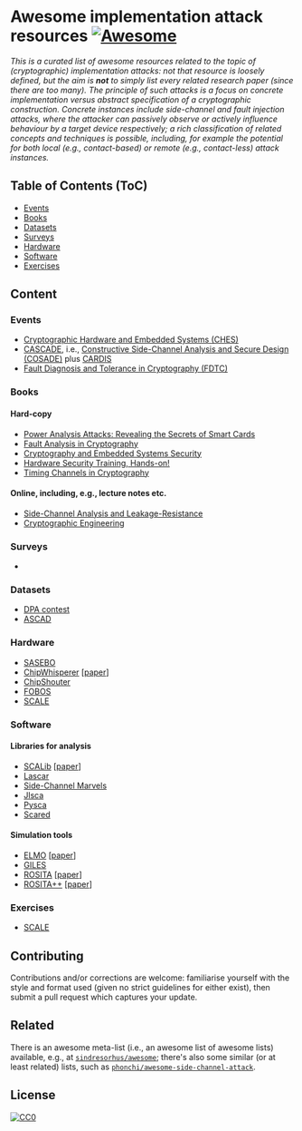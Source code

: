 # Awesome implementation attack resources [![Awesome](https://awesome.re/badge-flat.svg)](https://awesome.re)

<!--- ==================================================================== --->

*This is
a curated list of awesome resources related to the topic of (cryptographic) implementation attacks:
not that resource is loosely defined, but the aim is **not** to simply list
every related research paper (since there are too many).
The principle of such attacks is a focus on concrete implementation versus 
abstract specification of a cryptographic construction.  Concrete instances 
include
side-channel 
and
fault injection 
attacks, where the attacker can
passively observe
or
 actively influence
behaviour by a target device respectively; a rich classification of related
concepts and techniques is possible, including, for example the potential
for both
local  (e.g., contact-based)
or 
remote (e.g., contact-less)
attack instances.*

<!--- ==================================================================== --->

## Table of Contents (ToC)

- [Events](#events)
- [Books](#books)
- [Datasets](#datasets)
- [Surveys](#surveys)
- [Hardware](#hardware)
- [Software](#software)
- [Exercises](#exercises)

<!--- ==================================================================== --->

## Content

<!--- -------------------------------------------------------------------- --->

### Events

- [Cryptographic Hardware and Embedded Systems (CHES)](https://ches.iacr.org)
- [CASCADE](https://cascade-conference.org), i.e., [Constructive Side-Channel Analysis and Secure Design (COSADE)](https://www.cosade.org) plus [CARDIS](https://cardis.org)
- [Fault Diagnosis and Tolerance in Cryptography (FDTC)](https://www.fdtc-workshop.eu)

<!--- -------------------------------------------------------------------- --->

### Books

#### Hard-copy

- [Power Analysis Attacks: Revealing the Secrets of Smart Cards](https://link.springer.com/book/10.1007/978-0-387-38162-6)
- [Fault Analysis in Cryptography](https://link.springer.com/book/10.1007/978-3-642-29656-7)
- [Cryptography and Embedded Systems Security](https://link.springer.com/book/10.1007/978-3-031-62205-2)
- [Hardware Security Training, Hands-on!](https://link.springer.com/book/10.1007/978-3-031-31034-8)
- [Timing Channels in Cryptography](https://link.springer.com/book/10.1007/978-3-319-12370-7)

#### Online, including, e.g., lecture notes etc.

- [Side-Channel Analysis and Leakage-Resistance](https://perso.uclouvain.be/fstandae/book.html)
- [Cryptographic Engineering](https://www.phoo.org/book/ceng/index.html)

<!--- -------------------------------------------------------------------- --->

### Surveys

- 

<!--- -------------------------------------------------------------------- --->

### Datasets

- [DPA contest](https://dpacontest.telecom-paris.fr)
- [ASCAD](https://github.com/ANSSI-FR/ASCAD)

<!--- -------------------------------------------------------------------- --->

### Hardware

- [SASEBO](https://www.risec.aist.go.jp/project/sasebo)
- [ChipWhisperer](https://www.newae.com/chipwhisperer) [[paper](https://dblp.org/rec/conf/cosade/OFlynnC14.html)]
- [ChipShouter](https://www.newae.com/chipshouter)
- [FOBOS](https://cryptography.gmu.edu/documentation/fobos3)
- [SCALE](https://github.com/danpage/scale-hw)

<!--- -------------------------------------------------------------------- --->

### Software

#### Libraries for analysis

- [SCALib](https://github.com/simple-crypto/SCALib) [[paper](https://dblp.org/rec/journals/jossw/CassiersB23.html)]
- [Lascar](https://github.com/Ledger-Donjon/lascar)
- [Side-Channel Marvels](https://github.com/SideChannelMarvels)
- [Jlsca](https://github.com/Riscure/Jlsca)
- [Pysca](https://github.com/ikizhvatov/pysca)
- [Scared](https://gitlab.com/eshard/scared)

#### Simulation tools

- [ELMO](https://github.com/sca-research/ELMO) [[paper](https://dblp.org/rec/conf/uss/McCannOW17.html)]
- [GILES](https://github.com/sca-research/GILES)
- [ROSITA](https://github.com/0xADE1A1DE/Rosita) [[paper](https://dblp.org/rec/conf/ndss/SheltonSB00Y21.html)]
- [ROSITA++](https://github.com/0xADE1A1DE/Rositaplusplus) [[paper](https://dblp.org/rec/conf/ccs/SheltonCS0BY21.html)]

<!--- -------------------------------------------------------------------- --->

### Exercises

- [SCALE](https://github.com/danpage/scale-sw)

<!--- ==================================================================== --->

## Contributing

Contributions and/or corrections are welcome: familiarise yourself with 
the style and format used (given no strict guidelines for either exist), 
then submit a pull request which captures your update.

<!--- ==================================================================== --->

## Related

There is an awesome meta-list (i.e., an awesome list of awesome lists)
available, e.g., at 
[`sindresorhus/awesome`](https://github.com/sindresorhus/awesome);
there's also some similar (or at least related) lists, such as
[`phonchi/awesome-side-channel-attack`](https://github.com/phonchi/awesome-side-channel-attack).

<!--- ==================================================================== --->

## License 

[![CC0](https://licensebuttons.net/p/zero/1.0/88x31.png)](https://creativecommons.org/publicdomain/zero/1.0)

<!--- ==================================================================== --->
